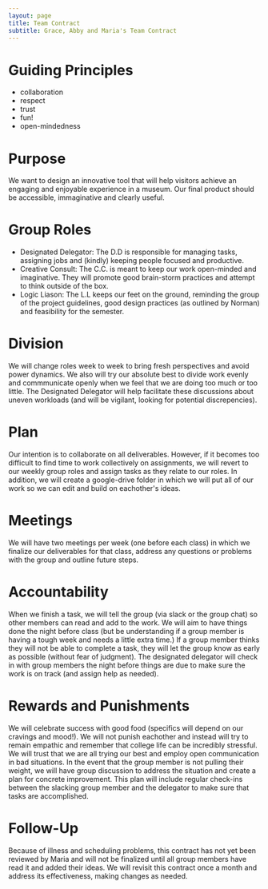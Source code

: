 ```yaml
---
layout: page
title: Team Contract
subtitle: Grace, Abby and Maria's Team Contract
---
```

# **Guiding Principles**
* collaboration
* respect
* trust
* fun!
* open-mindedness
# **Purpose**
We want to design an innovative tool that will help visitors achieve an engaging and enjoyable experience in a museum. Our final product should be accessible, immaginative and clearly useful. 
# **Group Roles**
* Designated Delegator: The D.D is responsible for managing tasks, assigning jobs and (kindly) keeping people focused and productive.
* Creative Consult: The C.C. is meant to keep our work open-minded and imaginative. They will promote good brain-storm practices and attempt to think outside of the box.
* Logic Liason: The L.L keeps our feet on the ground, reminding the group of the project guidelines, good design practices (as outlined by Norman) and feasibility for the semester. 
# **Division**
We will change roles week to week to bring fresh perspectives and avoid power dynamics. We also will try our absolute best to divide work evenly and commmunicate openly when we feel that we are doing too much or too little. The Designated Delegator will help facilitate these discussions about uneven workloads (and will be vigilant, looking for potential discrepencies). 
# **Plan** 
Our intention is to collaborate on all deliverables. However, if it becomes too difficult to find time to work collectively on assignments, we will revert to our weekly group roles and assign tasks as they relate to our roles. In addition, we will create a google-drive folder in which we will put all of our work so we can edit and build on eachother's ideas. 
# **Meetings**
We will have two meetings per week (one before each class) in which we finalize our deliverables for that class, address any questions or problems with the group and outline future steps. 
# **Accountability** 
When we finish a task, we will tell the group (via slack or the group chat) so other members can read and add to the work. We will aim to have things done the night before class (but be understanding if a group member is having a tough week and needs a little extra time.) If a group member thinks they will not be able to complete a task, they will let the group know as early as possible (without fear of judgment). The designated delegator will check in with group members the night before things are due to make sure the work is on track (and assign help as needed). 
# **Rewards and Punishments**
We will celebrate success with good food (specifics will depend on our cravings and mood!). We will not punish eachother and instead will try to remain empathic and remember that college life can be incredibly stressful. We will trust that we are all trying our best and employ open communication in bad situations. In the event that the group member is not pulling their weight, we will have group discussion to address the situation and create a plan for concrete improvement. This plan will include regular check-ins between the slacking group member and the delegator to make sure that tasks are accomplished. 
# **Follow-Up**
Because of illness and scheduling problems, this contract has not yet been reviewed by Maria and will not be finalized until all group members have read it and added their ideas. We will revisit this contract once a month and address its effectiveness, making changes as needed. 
